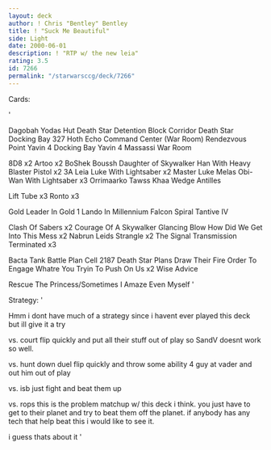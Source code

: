 ```yaml
---
layout: deck
author: ! Chris "Bentley" Bentley
title: ! "Suck Me Beautiful"
side: Light
date: 2000-06-01
description: ! "RTP w/ the new leia"
rating: 3.5
id: 7266
permalink: "/starwarsccg/deck/7266"
---
```

Cards: 

'

Dagobah Yodas Hut
Death Star Detention Block Corridor
Death Star Docking Bay 327
Hoth Echo Command Center (War Room)
Rendezvous Point
Yavin 4 Docking Bay
Yavin 4 Massassi War Room

8D8  x2
Artoo  x2
BoShek
Boussh
Daughter of Skywalker
Han With Heavy Blaster Pistol  x2
3A Leia
Luke With Lightsaber  x2
Master Luke
Melas
Obi-Wan With Lightsaber  x3
Orrimaarko
Tawss Khaa
Wedge Antilles

Lift Tube  x3
Ronto  x3

Gold Leader In Gold 1
Lando In Millennium Falcon
Spiral
Tantive IV

Clash Of Sabers  x2
Courage Of A Skywalker
Glancing Blow
How Did We Get Into This Mess  x2
Nabrun Leids
Strangle  x2
The Signal
Transmission Terminated  x3

Bacta Tank
Battle Plan
Cell 2187
Death Star Plans
Draw Their Fire
Order To Engage
Whatre You Tryin To Push On Us	x2
Wise Advice

Rescue The Princess/Sometimes I Amaze Even Myself
'

Strategy: '

Hmm i dont have much of a strategy since i havent ever played this deck but ill give it a try

vs. court flip quickly and put all their stuff out of play so SandV doesnt work so well.

vs. hunt down duel flip quickly and throw some ability 4 guy at vader and out him out of play

vs. isb just fight and beat them up

vs. rops this is the problem matchup w/ this deck i think. you just have to get to their planet and try to beat them off the planet. if anybody has any tech that help beat this i would like to see it.

i guess thats about it '
